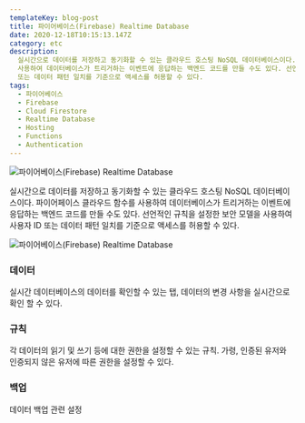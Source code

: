 ```yaml
---
templateKey: blog-post
title: 파이어베이스(Firebase) Realtime Database
date: 2020-12-18T10:15:13.147Z
category: etc
description:
  실시간으로 데이터를 저장하고 동기화할 수 있는 클라우드 호스팅 NoSQL 데이터베이스이다. 파이어페이스 클라우드 함수를
  사용하여 데이터베이스가 트리거하는 이벤트에 응답하는 백엔드 코드를 만들 수도 있다. 선언적인 규칙을 설정한 보안 모델을 사용하여 사용자 ID
  또는 데이터 패턴 일치를 기준으로 액세스를 허용할 수 있다.
tags:
  - 파이어베이스
  - Firebase
  - Cloud Firestore
  - Realtime Database
  - Hosting
  - Functions
  - Authentication
---
```


![파이어베이스(Firebase) Realtime Database](/assets/logo-standard.png "파이어베이스(Firebase) Realtime Database")

실시간으로 데이터를 저장하고 동기화할 수 있는 클라우드 호스팅 NoSQL 데이터베이스이다. 파이어페이스 클라우드 함수를 사용하여 데이터베이스가 트리거하는 이벤트에 응답하는 백엔드 코드를 만들 수도 있다. 선언적인 규칙을 설정한 보안 모델을 사용하여 사용자 ID 또는 데이터 패턴 일치를 기준으로 액세스를 허용할 수 있다.

![파이어베이스(Firebase) Realtime Database](/assets/chatbot_–_firebase_console.jpg "파이어베이스(Firebase) Realtime Database")

### 데이터

실시간 데이터베이스의 데이터를 확인할 수 있는 탭, 데이터의 변경 사항을 실시간으로 확인 할 수 있다.

### 규칙

각 데이터의 읽기 및 쓰기 등에 대한 권한을 설정할 수 있는 규칙. 가령, 인증된 유저와 인증되지 않은 유저에 따른 권한을 설정할 수 있다.

### 백업

데이터 백업 관련 설정
